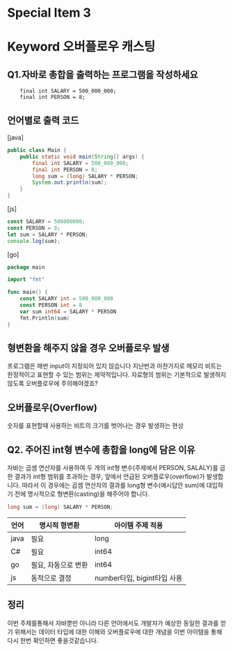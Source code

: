  # Special Item 3 
 # Keyword 오버플로우 캐스팅 
 
## Q1.자바로 총합을 출력하는 프로그램을 작성하세요
```
    final int SALARY = 500_000_000;
    final int PERSON = 8;
```

## 언어별로 출력 코드
[java]
``` java
public class Main {
    public static void main(String[] args) {
        final int SALARY = 500_000_000;
        final int PERSON = 8;
        long sum = (long) SALARY * PERSON;
        System.out.println(sum);
    }
}
```

[js]
``` javascript
const SALARY = 500000000;
const PERSON = 8;
let sum = SALARY * PERSON;
console.log(sum);
```

[go]
```go
package main

import "fmt"

func main() {
    const SALARY int = 500_000_000
    const PERSON int = 8
    var sum int64 = SALARY * PERSON
    fmt.Println(sum)
}
```
## 형변환을 해주지 않을 경우 오버플로우 발생 
프로그램은 매번 input이 지정되어 있지 않습니다 지난번과 마찬가지로 메모리 비트는 한정적이고 표현할 수 있는 범위는 제약적입니다.
자료형의 범위는 기본적으로 발생하지 않도록 오버플로우에 주의해야겠죠?

## 오버플로우(Overflow)
숫자를 표현할때 사용하는 비트의 크기를 벗어나는 경우 발생하는 현상

## Q2. 주어진 int형 변수에 총합을 long에 담은 이유
자바는 곱셈 연산자를 사용하여 두 개의 int형 변수(주제에서 PERSON, SALALY)를 곱한 결과가 int형 범위를 초과하는 경우, 
앞에서 언급된 오버플로우(overflow)가 발생합니다. 
따라서 이 경우에는 곱셈 연산자의 결과를 long형 변수(예시답안 sum)에 대입하기 전에 명시적으로 형변환(casting)을 해주어야 합니다.
``` java
long sum = (long) SALARY * PERSON;
```
|언어|명시적 형변환|아이템 주제 적용|
|------|---|---|
|java|필요|long|
|C#|필요|int64|
|go|필요, 자동으로 변환|int64|
|js|동적으로 결정|number타입, bigint타입 사용|


## 정리
이번 주제를통해서 자바뿐만 아니라 다른 언어에서도 개발자가 예상한 동일한 결과를 얻기 위해서는 데이터 타입에 대한 이해와 오버플로우에 대한 개념을  이번 아이템을 통해 다시 한번 확인하면 좋을것같습니다.



